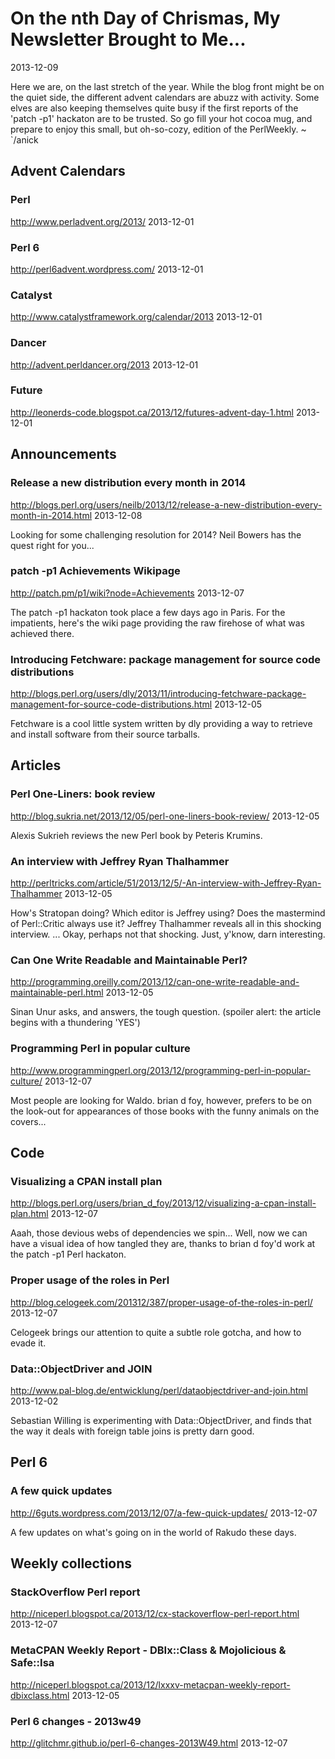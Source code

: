 # On the nth Day of Chrismas, My Newsletter Brought to Me...
2013-12-09

Here we are, on the last stretch of the year. While the blog front might be on
the quiet side, 
the different advent calendars are abuzz with activity. Some elves are also
keeping themselves quite busy if the first reports of the 'patch -p1' hackaton 
are to be trusted. So go fill your hot cocoa mug, and prepare to enjoy this small, but oh-so-cozy,
edition of the PerlWeekly.  ~ `/anick


## Advent Calendars

### Perl
http://www.perladvent.org/2013/
2013-12-01



### Perl 6
http://perl6advent.wordpress.com/
2013-12-01



### Catalyst
http://www.catalystframework.org/calendar/2013
2013-12-01



### Dancer
http://advent.perldancer.org/2013
2013-12-01




### Future
http://leonerds-code.blogspot.ca/2013/12/futures-advent-day-1.html
2013-12-01




## Announcements

### Release a new distribution every month in 2014
http://blogs.perl.org/users/neilb/2013/12/release-a-new-distribution-every-month-in-2014.html
2013-12-08

Looking for some challenging resolution for 2014? Neil Bowers has the
quest right for you...


### patch -p1 Achievements Wikipage
http://patch.pm/p1/wiki?node=Achievements
2013-12-07

The patch -p1 hackaton took place a few days ago in Paris. For the impatients,
here's the wiki page providing the raw firehose of what was achieved there.

### Introducing Fetchware: package management for source code distributions
http://blogs.perl.org/users/dly/2013/11/introducing-fetchware-package-management-for-source-code-distributions.html
2013-12-05

Fetchware is a cool little system written by dly providing a way to retrieve
and install software from their source tarballs.   

## Articles

###	Perl One-Liners: book review
http://blog.sukria.net/2013/12/05/perl-one-liners-book-review/
2013-12-05

Alexis Sukrieh reviews the new Perl book by Peteris Krumins.

### An interview with Jeffrey Ryan Thalhammer
http://perltricks.com/article/51/2013/12/5/-An-interview-with-Jeffrey-Ryan-Thalhammer
2013-12-05

How's Stratopan doing? Which editor is Jeffrey using? Does the mastermind of
Perl::Critic always use it? Jeffrey Thalhammer reveals all in this shocking
interview. ... Okay, perhaps not that shocking. Just, y'know, darn
interesting.

### Can One Write Readable and Maintainable Perl?
http://programming.oreilly.com/2013/12/can-one-write-readable-and-maintainable-perl.html
2013-12-05

Sinan Unur asks, and answers, the tough question. (spoiler alert: the article begins with a thundering 'YES')

### Programming Perl in popular culture
http://www.programmingperl.org/2013/12/programming-perl-in-popular-culture/
2013-12-07

Most people are looking for Waldo. brian d foy, however, prefers to
be on the look-out for appearances of those books with the funny animals on 
the covers...

## Code

### Visualizing a CPAN install plan 
http://blogs.perl.org/users/brian_d_foy/2013/12/visualizing-a-cpan-install-plan.html
2013-12-07

Aaah, those devious webs of dependencies we spin... Well, now we can have a visual idea of how 
tangled they are, thanks to brian d foy'd work at the patch -p1 Perl
hackaton. 

### Proper usage of the roles in Perl
http://blog.celogeek.com/201312/387/proper-usage-of-the-roles-in-perl/
2013-12-07

Celogeek brings our attention to quite a subtle role gotcha, and how to 
evade it.

### Data::ObjectDriver and JOIN
http://www.pal-blog.de/entwicklung/perl/dataobjectdriver-and-join.html
2013-12-02

Sebastian Willing is experimenting with Data::ObjectDriver, and finds that the
way it deals with foreign table joins is pretty darn good.


## Perl 6

### A few quick updates
http://6guts.wordpress.com/2013/12/07/a-few-quick-updates/
2013-12-07

A few updates on what's going on in the world of Rakudo these days.

## Weekly collections

### StackOverflow Perl report
http://niceperl.blogspot.ca/2013/12/cx-stackoverflow-perl-report.html
2013-12-07


### MetaCPAN Weekly Report - DBIx::Class & Mojolicious & Safe::Isa
http://niceperl.blogspot.ca/2013/12/lxxxv-metacpan-weekly-report-dbixclass.html
2013-12-05



### Perl 6 changes - 2013w49
http://glitchmr.github.io/perl-6-changes-2013W49.html
2013-12-07







